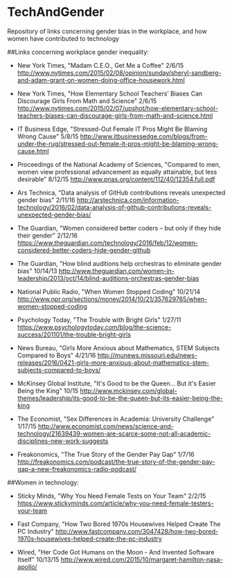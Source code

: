 # TechAndGender
Repository of links concerning gender bias in the workplace, and how women have contributed to technology


##Links concerning workplace gender inequality:

* New York Times, "Madam C.E.O., Get Me a Coffee" 2/6/15
http://www.nytimes.com/2015/02/08/opinion/sunday/sheryl-sandberg-and-adam-grant-on-women-doing-office-housework.html

* New York Times, "How Elementary School Teachers’ Biases Can Discourage Girls From Math and Science" 2/6/15
http://www.nytimes.com/2015/02/07/upshot/how-elementary-school-teachers-biases-can-discourage-girls-from-math-and-science.html

* IT Business Edge, "Stressed-Out Female IT Pros Might Be Blaming Wrong Cause" 5/8/15
http://www.itbusinessedge.com/blogs/from-under-the-rug/stressed-out-female-it-pros-might-be-blaming-wrong-cause.html

* Proceedings of the National Academy of Sciences, "Compared to men, women view professional advancement as equally attainable, but less desirable" 8/12/15
http://www.pnas.org/content/112/40/12354.full.pdf

* Ars Technica, "Data analysis of GitHub contributions reveals unexpected gender bias" 2/11/16
http://arstechnica.com/information-technology/2016/02/data-analysis-of-github-contributions-reveals-unexpected-gender-bias/

* The Guardian, "Women considered better coders – but only if they hide their gender" 2/12/16
https://www.theguardian.com/technology/2016/feb/12/women-considered-better-coders-hide-gender-github

* The Guardian, "How blind auditions help orchestras to eliminate gender bias" 10/14/13
http://www.theguardian.com/women-in-leadership/2013/oct/14/blind-auditions-orchestras-gender-bias

* National Public Radio, "When Women Stopped Coding" 10/21/14
http://www.npr.org/sections/money/2014/10/21/357629765/when-women-stopped-coding

* Psychology Today, "The Trouble with Bright Girls" 1/27/11
https://www.psychologytoday.com/blog/the-science-success/201101/the-trouble-bright-girls

* News Bureau, "Girls More Anxious about Mathematics, STEM Subjects Compared to Boys" 4/21/16
http://munews.missouri.edu/news-releases/2016/0421-girls-more-anxious-about-mathematics-stem-subjects-compared-to-boys/

* McKinsey Global Institute, "It's Good to be the Queen... But it's Easier Being the King" 10/15
http://www.mckinsey.com/global-themes/leadership/its-good-to-be-the-queen-but-its-easier-being-the-king

* The Economist, "Sex Differences in Academia: University Challenge" 1/17/15
http://www.economist.com/news/science-and-technology/21639439-women-are-scarce-some-not-all-academic-disciplines-new-work-suggests

* Freakonomics, "The True Story of the Gender Pay Gap" 1/7/16
http://freakonomics.com/podcast/the-true-story-of-the-gender-pay-gap-a-new-freakonomics-radio-podcast/

##Women in technology:

* Sticky Minds, "Why You Need Female Tests on Your Team" 2/2/15
https://www.stickyminds.com/article/why-you-need-female-testers-your-team

* Fast Company, "How Two Bored 1970s Housewives Helped Create The PC Industry"
http://www.fastcompany.com/3047428/how-two-bored-1970s-housewives-helped-create-the-pc-industry

* Wired, "Her Code Got Humans on the Moon - And Invented Software Itself" 10/13/15
http://www.wired.com/2015/10/margaret-hamilton-nasa-apollo/

